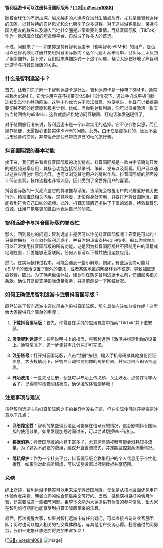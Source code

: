 **智利远游卡可以注册抖音国际版吗？[[TG💪+ @esim1088](https://t.me/s/esim1088)]**

随着全球化的不断加深，越来越多的人选择在海外生活或旅行。尤其是像智利这样的国家，以其独特的自然风光和文化吸引了众多游客。对于这些游客来说，保持与国内朋友的联系以及融入当地社交圈是非常重要的事情。而抖音国际版（TikTok）作为一款风靡全球的短视频平台，自然成了许多人的首选。

不过，问题来了——如果你是持有智利远游卡（也叫智利eSIM卡）的用户，是否可以在智利顺利注册并使用抖音国际版呢？这个问题听起来简单，但实际上涉及到了很多细节。接下来，我们就来详细探讨一下这个问题，帮助大家更好地了解智利远游卡与抖音国际版的关系。

### 什么是智利远游卡？

首先，让我们先了解一下智利远游卡是什么。智利远游卡是一种电子SIM卡，通常被称为eSIM卡。它允许用户在不携带实体SIM卡的情况下，通过手机或平板电脑连接到当地的移动网络。这种卡的优势在于灵活性高、方便携带，并且可以根据需要切换不同的运营商和服务计划。比如，当你到达智利后，你可以直接激活一张支持当地网络的eSIM卡，这样就能轻松地访问互联网、打电话和发送短信了。

对于短期旅行者来说，智利远游卡是一个非常实用的选择。它不仅价格实惠，而且操作简便，无需担心更换实体SIM卡的问题。此外，由于它是虚拟化的，因此不会占用设备的空间，非常适合那些经常更换目的地的旅行者。

### 抖音国际版的基本功能

接下来，我们再来看看抖音国际版的功能特点。抖音国际版是一款由字节跳动开发的短视频分享应用，其核心功能包括视频录制、编辑、发布以及观看。用户可以通过这款应用创作原创内容，也可以浏览其他用户的精彩作品。抖音国际版的界面设计简洁直观，操作流程也非常流畅，因此受到了全世界用户的喜爱。

抖音国际版的一大亮点是它的算法推荐系统。该系统会根据用户的兴趣爱好和历史行为，精准推送相关内容。这意味着，无论你身处何地，只要打开抖音国际版，都能看到符合自己口味的视频。此外，抖音国际版还提供了丰富的滤镜、特效和音乐资源，让用户能够更加自由地表达自己的创意。

### 智利远游卡与抖音国际版的兼容性

那么，回到最初的问题：智利远游卡是否可以注册抖音国际版呢？答案是可以的！只要你拥有一张有效的智利远游卡，并且你的设备支持eSIM技术，那么你就完全可以正常使用抖音国际版的所有功能。这是因为抖音国际版并不限制用户的国籍或地理位置，只要能够正常联网，任何人都可以下载并使用这款应用。

然而，在实际操作过程中，可能会遇到一些小麻烦。例如，有些运营商可能对eSIM卡的激活设置了额外的要求，或者某些地区的网络环境不稳定，导致加载速度较慢。因此，为了确保最佳体验，建议你在购买智利远游卡之前，仔细阅读相关条款，确认其是否支持国际流量服务，并提前测试一下网络状况。

### 如何正确使用智利远游卡注册抖音国际版？

既然知道了智利远游卡可以用来注册抖音国际版，那么具体应该如何操作呢？这里给大家提供几个简单的步骤：

1. **下载抖音国际版**：首先，你需要在手机的应用商店中搜索“TikTok”并下载安装。
   
2. **激活智利远游卡**：按照说明书上的指示，将智利远游卡激活并绑定到你的设备上。通常情况下，这一步骤只需几分钟即可完成。

3. **注册账号**：打开抖音国际版，点击“注册”按钮，输入手机号码或其他身份验证信息。大多数情况下，系统会自动检测到你的网络位置，并显示相应的语言选项。

4. **开始使用**：一旦完成注册，你就可以开始上传视频、关注好友、点赞评论等内容了。记得随时检查网络状态，确保播放体验顺畅哦！

### 注意事项与建议

虽然智利远游卡和抖音国际版之间的兼容性没有问题，但在实际使用时还是需要注意以下几点：

- **网络稳定性**：智利的某些偏远地区可能存在信号弱的情况，这会影响抖音国际版的使用效果。如果发现加载时间过长，可以尝试切换Wi-Fi热点。
  
- **数据消耗**：抖音国际版的内容丰富多样，尤其是高清视频可能会消耗较多流量。为了避免不必要的费用，建议开启省流模式，并定期监控剩余流量情况。

- **隐私保护**：作为一个社交平台，抖音国际版会收集用户的个人信息用于个性化推荐。如果你对此有所顾虑，可以调整设置以限制数据共享范围。

### 总结

综上所述，智利远游卡确实可以用来注册抖音国际版。无论是从技术层面还是用户体验角度来看，两者之间的结合都是完全可行的。当然，要想获得更好的使用体验，还需要注意一些细节问题。希望本文能为大家提供有价值的参考信息，让大家在智利旅行期间也能享受到抖音国际版带来的乐趣。

最后，再次提醒大家，如果对智利远游卡有任何疑问，可以直接咨询专业客服团队；同时也可以加入相关的社交媒体群组，与其他用户交流心得。相信通过共同努力，我们一定能让旅途变得更加丰富多彩！

[[TG💪+ @esim1088](https://t.me/s/esim1088) ![Image](https://i.postimg.cc/4NQfJmqS/Snipaste-2025-05-13-00-14-12.png)]